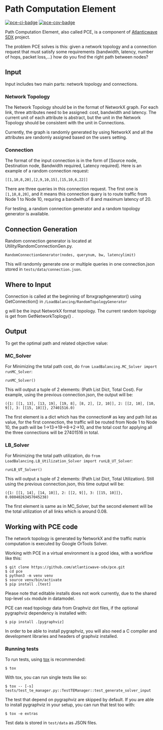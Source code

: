 # Path Computation Element

[![pce-ci-badge]][pce-ci] [![pce-cov-badge]][pce-cov]

Path Computation Element, also called PCE, is a component of
[Atlanticwave SDX][aw-sdx] project.

The problem PCE solves is this: given a network topology and a
connection request that must satisfy some requirements (bandwidth,
latency, number of hops, packet loss,...) how do you find the right
path between nodes?


## Input

Input includes two main parts: network topology and connections.

### Network Topology

The Network Topology should be in the format of NetworkX graph. For
each link, three attributes need to be assigned: cost, bandwidth and
latency. The current unit of each attribute is abstract, but the unit
in the Network Topology should be consistent with the unit in
Connections.

Currently, the graph is randomly generated by using NetworkX and all
the attributes are randomly assigned based on the users setting.

### Connection

The format of the input connection is in the form of [Source node,
Destination node, Bandwidth required, Latency required].  Here is an
example of a random connection request:

```
[[1,10,8,20],[2,9,10,15],[15,10,6,22]]
```

There are three queries in this connection request.  The first one is
`[1,10,8,20]`, and it means this connection query is to route traffic
from Node 1 to Node 10, requring a bandwith of 8 and maximum latency
of 20.

For testing, a random connection generator and a random topology
generator is available.


## Connection Generation

Random connection generator is located at
Utility/RandomConnectionGen.py.

```
RandomConnectionGenerator(nodes, querynum, bw, latencylimit)
```

This will randomly generate one or multiple queries in one
connection.json stored in `tests/data/connection.json`.

## Where to Input

Connection is called at the beginning of lbnxgraphgenerator() using
GetConnection() in `/LoadBalancing/RandomTopologyGenerator`

g will be the input NetworkX format topology. The current random
topology is get from GetNetworkToplogy() .


## Output

To get the optimal path and related objective value:

### MC_Solver

For Minimizing the total path cost, do `from LoadBalancing.MC_Solver
import runMC_Solver`:

```
runMC_Solver()
```

This will output a tuple of 2 elements: (Path List Dict, Total Cost).
For example, using the previous connection.json, the output will be:

```
({1: [[1, 13], [13, 19], [19, 8], [8, 2], [2, 10]], 2: [[2, 10], [10, 9]], 3: [[15, 10]]}, 27401516.0)
```

The first element is a dict which has the connection# as key and path
list as value, for the first connection, the traffic will be routed
from Node 1 to Node 10, the path will be 1->13->19->8->2->10, and the
total cost for applying all the three connections will be 27401516 in
total.


### LB_Solver

For Minimizing the total path utilization, do `from
LoadBalancing.LB_Utilization_Solver import runLB_UT_Solver`:

```
runLB_UT_Solver()
```

This will output a tuple of 2 elements: (Path List Dict, Total Utilization).
Still using the previous connection.json, this time output will be:

```
({1: [[1, 14], [14, 10]], 2: [[2, 9]], 3: [[15, 10]]}, 0.08040263457045238)
```

The first element is same as in MC_Solver, but the second element will
be the total utilization of all links which is around 0.08.


## Working with PCE code

The network topology is generated by NetworkX and the traffic matrix
computation is executed by Google OrTools Solver.

Working with PCE in a virtual environment is a good idea, with a
workflow like this:

```console
$ git clone https://github.com/atlanticwave-sdx/pce.git
$ cd pce
$ python3 -m venv venv
$ source venv/bin/activate
$ pip install .[test]
```

Please note that editable installs does not work currently, due to the
shared top-level `sdx` module in datamodel.

PCE can read topology data from Graphviz dot files, if the optional
pygraphviz dependency is installed with:

```console
$ pip install .[pygraphviz]
```

In order to be able to install pygraphviz, you will also need a C
compiler and development libraries and headers of graphviz installed.


### Running tests

To run tests, using [tox] is recommended:

```console
$ tox
```

With tox, you can run single tests like so:

```console
$ tox -- [-s] tests/test_te_manager.py::TestTEManager::test_generate_solver_input
```

The test that depend on pygraphviz are skipped by default.  If you are
able to install pygraphviz in your setup, you can run that test too
with:

```console
$ tox -e extras
```

Test data is stored in `test/data` as JSON files.


<!-- URLs -->

[aw-sdx]: https://www.atlanticwave-sdx.net/ (Atlanticwave-SDX)

[pce-ci-badge]: https://github.com/atlanticwave-sdx/pce/actions/workflows/test.yml/badge.svg
[pce-ci]: https://github.com/atlanticwave-sdx/pce/actions/workflows/test.yml


[pce-cov-badge]: https://coveralls.io/repos/github/atlanticwave-sdx/pce/badge.svg?branch=main (Coverage Status)
[pce-cov]: https://coveralls.io/github/atlanticwave-sdx/pce?branch=main

[tox]: https://tox.wiki/en/latest/index.html
